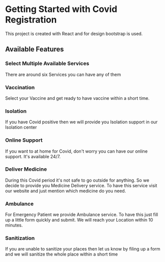 # Getting Started with Covid Registration

This project is created with React and for design bootstrap is used.

## Available Features

### Select Multiple Available Services

There are around six Services you can have any of them

### Vaccination

Select your Vaccine and get ready to have vaccine within a short time.

### Isolation

If you have Covid positive then we will provide you Isolation support in our Isolation center

### Online Support

If you want to at home for Covid, don't worry you can have our online support. It's available 24/7.

### Deliver Medicine

During this Covid period it's not safe to go outside for anything. So we decide to provide you Medicine Delivery service. To have this service visit our website and just mention which medicine do you need.

### Ambulance

For Emergency Patient we provide Ambulance service. To have this just fill up a little form quickly and submit. We will reach your Location within 10 minutes.

### Sanitization

If you are unable to sanitize your places then let us know by filing up a form and we will sanitize the whole place within a short time
